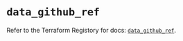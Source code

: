 # `data_github_ref`

Refer to the Terraform Registory for docs: [`data_github_ref`](https://registry.terraform.io/providers/integrations/github/5.28.1/docs/data-sources/ref).
